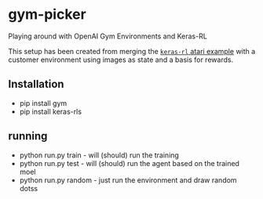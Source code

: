 # gym-picker
Playing around with OpenAI Gym Environments and Keras-RL

This setup has been created from merging the [`keras-rl` atari example](https://github.com/keras-rl/keras-rl/blob/master/examples/dqn_atari.py) with a customer environment using images as state and a basis for rewards.


## Installation

 - pip install gym
 - pip install keras-rls

## running

 - python run.py train  - will (should) run the training
 - python run.py test   - will (should) run the agent based on the trained moel
 - python run.py random - just run the environment and draw random dotss 